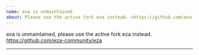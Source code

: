 ```yaml
---
name: exa is unmaintained
about: Please use the active fork eza instead. <https://github.com/eza-community/eza>
---
```


exa is unmaintained, please use the active fork eza instead. <https://github.com/eza-community/eza>

---
